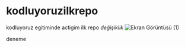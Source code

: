 # kodluyoruzilkrepo
kodluyoruz egitiminde actigim ilk repo
*değişiklik*
![Ekran Görüntüsü (1)](https://user-images.githubusercontent.com/88437768/130207443-c913f44d-d66e-40ed-b159-2215046d133b.png)

deneme